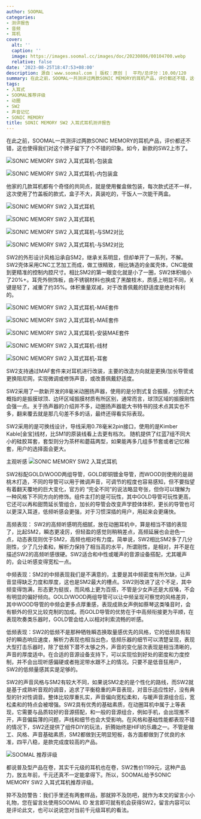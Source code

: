```yaml
---
author: SOOMAL
categories:
- 测评报告
- 音频
- 耳机
cover:
  alt: ''
  caption: ''
  image: https://images.soomal.cc/images/doc/20230806/00104700.webp
  relative: false
date: '2023-08-25T18:47:53+08:00'
description: 源自：www.soomal.com | 版权：原创 |  平均/总评分：10.00/120
summary: 在此之前，SOOMAL一共测评过两款SONIC MEMORY的耳机产品，评价都还不错，这也使得我们对这个牌子留下了个不错的印象。如今，新款的SW2上市了。他家的几款耳机都有个奇怪的共同点…
tags:
- 入耳式
- SOOMAL推荐评级
- 动圈
- SW2
- 声音记忆
- SONIC MEMORY
title: SONIC MEMORY SW2 入耳式耳机测评报告
---
```


在此之前，SOOMAL一共测评过两款SONIC MEMORY的耳机产品，评价都还不错，这也使得我们对这个牌子留下了个不错的印象。如今，新款的SW2上市了。



![SONIC MEMORY SW2 入耳式耳机-包装盒](https://images.soomal.cc/images/doc/20230806/00104688_01.webp)



![SONIC MEMORY SW2 入耳式耳机-内包装盒](https://images.soomal.cc/images/doc/20230806/00104689_01.webp)



他家的几款耳机都有个奇怪的共同点，就是使用餐盒做包装，每次款式还不一样，这次使用了竹盖板的款式，盒子不大，真装吃的，干饭人一次能干两盒。



![SONIC MEMORY SW2 入耳式耳机](https://images.soomal.cc/images/doc/20230806/00104692_01.webp)



![SONIC MEMORY SW2 入耳式耳机](https://images.soomal.cc/images/doc/20230806/00104693_01.webp)



![SONIC MEMORY SW2 入耳式耳机-与SM2对比](https://images.soomal.cc/images/doc/20230806/00104695_01.webp)



![SONIC MEMORY SW2 入耳式耳机-与SM2对比](https://images.soomal.cc/images/doc/20230806/00104696_01.webp)



SW2的外形设计风格沿承自SM2，继承关系明显，但却单开了一系列，不解。SW2壳体采用CNC工艺加工而成，做工很精致，相比铸造的金属壳体，CNC能做到更精准的控制内腔尺寸。相比SM2的第一眼变化就是小了一圈，SW2体积缩小了20%+。耳壳外侧饰板，由不锈钢材料也换成了黑酸枝木，质感上明显不同，关键是轻了，减重了约35%。体积重量双减，对于改善佩戴的舒适度是绝对有利的。



![SONIC MEMORY SW2 入耳式耳机-MAE套件](https://images.soomal.cc/images/doc/20230806/00104700_01.webp)



![SONIC MEMORY SW2 入耳式耳机-MAE套件](https://images.soomal.cc/images/doc/20230806/00104701_01.webp)



![SONIC MEMORY SW2 入耳式耳机-安装MAE套件](https://images.soomal.cc/images/doc/20230806/00104703_01.webp)



![SONIC MEMORY SW2 入耳式耳机-线材](https://images.soomal.cc/images/doc/20230806/00104708_01.webp)



![SONIC MEMORY SW2 入耳式耳机-耳套](https://images.soomal.cc/images/doc/20230806/00104706_01.webp)



SW2支持通过MAF套件来对耳机进行改装，主要的改造方向就是更换/加长导管或更换阻尼网，实现微调或修饰声音，或改善佩戴舒适度。

SW2采用了一款新开发的8毫米动圈扬声器，使用的是分割式复合振膜，分割式大概指的是振膜球顶、边环区域振膜材质有所区别，通常而言，球顶区域的振膜刚性会强一点。关于扬声器的介绍并不多，动圈扬声器能大书特书的技术点其实也不多，翻来覆去就是那几句差不多的话，最终还得看实际表现。

SW2采用的是可换线设计，导线采用0.78毫米2pin接口，使用的是Kimber Kable[金宝]线材，比SM1的原装线看上去更有档次。
随机提供了红蓝7组不同大小的硅胶耳套，套型则分为茶杯和蘑菇两型，如果能再多几组多节套或者记忆棉套，用户的选择面会更大。

主观听感
![SONIC MEMORY SW2 入耳式耳机](https://images.soomal.cc/images/doc/20230806/00104705_01.webp)




 SW2标配GOLD/WOOD两组导管，GOLD即铜镀金导管，而WOOD则使用的是胡桃木打造，不同的导管可以用于微调声音，可调节的程度也容易感知，但不要指望有着翻天覆地的巨大变化，官方的 “完全不同”的说法略显夸张，但你可以理解为一种风格下不同方向的修饰。组件主打的是可玩性，其中GOLD导管可玩性更高，它还可以再和甜筒延长管组合，加长的导管会改变声学腔体体积，更长的导管也可以更深入耳道，低频听感会更强，对于习惯深插的用户，用起来会更痛快。

高频表现： SW2的高频听感明亮细腻，放在动圈耳机中，算是相当不错的表现了，比起SM2，瞬态更凌厉，但轻盈的感觉则稍稍差点，高频延展也会逊色一点，动态表现则优于SM2，高频也相对有力度。简单说，SW2相比SM2多了几分刚性，少了几分柔和，解析力保持了相当高的水平，所谓刚性，是相对，并不是在描述SW2的高频听感很硬。SW2适合和中性或暖声的音源设备搭配，尤其暖声的，会让听感变得宽松一点。

中频表现：SM2的中频表现我们是不满意的，主要是其中频密度有所欠缺，让声音显得缺乏力度和厚度，这也是SM2最大的槽点。SW2则改进了这个不足，其中频变得饱满，形态更为挺拔，而风格上更为百搭，不管是少女声还是大叔嗓，不会有明显的偏好倾向。GOLD/WOOD两组导管可以让中频呈现可察觉的风格差异，其中WOOD导管的中频会更多点厚重感，表现成熟女声例如蔡琴这类嗓音时，会有额外的但又比较克制的加成。而GOLD导管的优势在于中高频衔接更为平顺，在表现吹奏类乐器时，GOLD管会给人以相对利索流畅的听感。

低频表现：SW2的低频不是那种牺牲瞬态换取量感优先的风格，它的低频具有较好的瞬态响应速度，解析力表现也相当出色，低频乐器的细节可以清楚呈现，表现大型打击乐器时，除了低频下潜不太够之外，声音的变化层次表现是相当清晰的，声音的厚度适中。在合适的音源设备支持下，可以实现恰到好处的密度和力度控制，并不会出现听感偏硬或者拖泥带水跟不上的情况。只要不是低音狂用户，SW2的低频量感其实是足够的。

 SW2的声音风格与SM2有较大不同，如果说SM2走的是个性化的路线，而SW2就是基于成熟听音观的调音，追求了平衡稳重的声音表现，对音乐适应性好，没有典型的针对性调音。整体比较厚重扎实，声音偏向宽松柔和，与暖声音源组合后，宽松柔和的特点会被增强。SW2具有优秀的基础素质，在动圈耳机中属于上等表现，它需要与品质较好的音源搭配，和一般的音源组合，例如手机，会出现推不开，声音偏扁薄的问题，声线和细节也会大受影响。在风格和基础性能都表现不错的情况下，SW2还提供了组件DIY的玩法，折腾始终是HIFI的乐趣之一。不管是做工、风格、声音基础素质，SM2都做到无明显短板，各方面都做到了优良的水准，四平八稳，是款完成度较高的产品。

![SOOMAL 推荐评级](https://images.soomal.cc/images/doc/20210514/00094238.webp)




都说普及型产品在卷，其实千元级的耳机也在卷，SW2售价1199元，这种产品力，放五年前，千元还真不一定能拿得下。所以，SOOMAL给予SONIC MEMORY SW2 入耳式耳机推荐评级。

猝不及防警告：我们手里还有两套样品，那就猝不及防吧，就作为本文的留言小小礼物，您在留言处使用SOOMAL ID 发言即可就有机会获得SW2，留言内容可以是评论此文，也可以说说您对当前千元级耳机的看法。